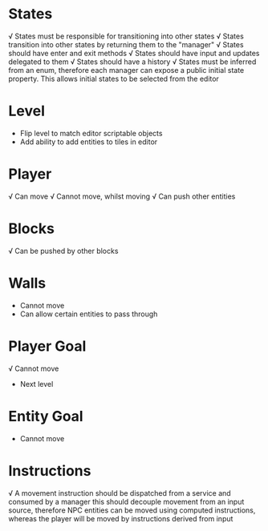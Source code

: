 # States
√ States must be responsible for transitioning into other states
√ States transition into other states by returning them to the "manager"
√ States should have enter and exit methods 
√ States should have input and updates delegated to them
√ States should have a history
√ States must be inferred from an enum, therefore each manager can expose a public initial state property. This
    allows initial states to be selected from the editor
    
# Level
- Flip level to match editor scriptable objects
- Add ability to add entities to tiles in editor

# Player
√ Can move
√ Cannot move, whilst moving
√ Can push other entities

# Blocks
√ Can be pushed by other blocks

# Walls
- Cannot move
- Can allow certain entities to pass through

# Player Goal
√ Cannot move
- Next level 

# Entity Goal
- Cannot move

# Instructions
√ A movement instruction should be dispatched from a service and consumed by a manager
    this should decouple movement from an input source, therefore NPC entities can be
    moved using computed instructions, whereas the player will be moved by instructions
    derived from input 

